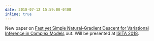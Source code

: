 ```yaml
---
date: 2018-07-12 15:59:00-0400
inline: true
---
```


New paper on [Fast yet Simple Natural-Gradient Descent for Variational Inference in Complex Models](https://arxiv.org/abs/1807.04489) out. Will be presented at [ISITA 2018](http://www.isita.ieice.org/2018/home.html).
